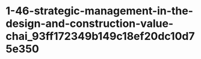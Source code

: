 # 1-46-strategic-management-in-the-design-and-construction-value-chai_93ff172349b149c18ef20dc10d75e350